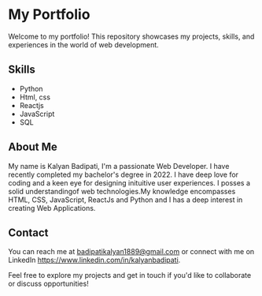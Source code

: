 # My Portfolio

Welcome to my portfolio! This repository showcases my projects, skills, and experiences in the world of web development.

## Skills

- Python
- Html, css
- Reactjs
- JavaScript
- SQL

## About Me

 My name is Kalyan Badipati, I'm a passionate Web Developer. I have recently completed my bachelor's degree in
 2022. I have deep love for coding and a keen eye for designing inituitive user experiences.
 I posses a solid understandingof web technologies.My knowledge encompasses HTML, CSS, JavaScript, ReactJs and Python and I has a
 deep interest in creating Web Applications.

## Contact

You can reach me at badipatikalyan1889@gmail.com  or connect with me on LinkedIn https://www.linkedin.com/in/kalyanbadipati.

Feel free to explore my projects and get in touch if you'd like to collaborate or discuss opportunities!
